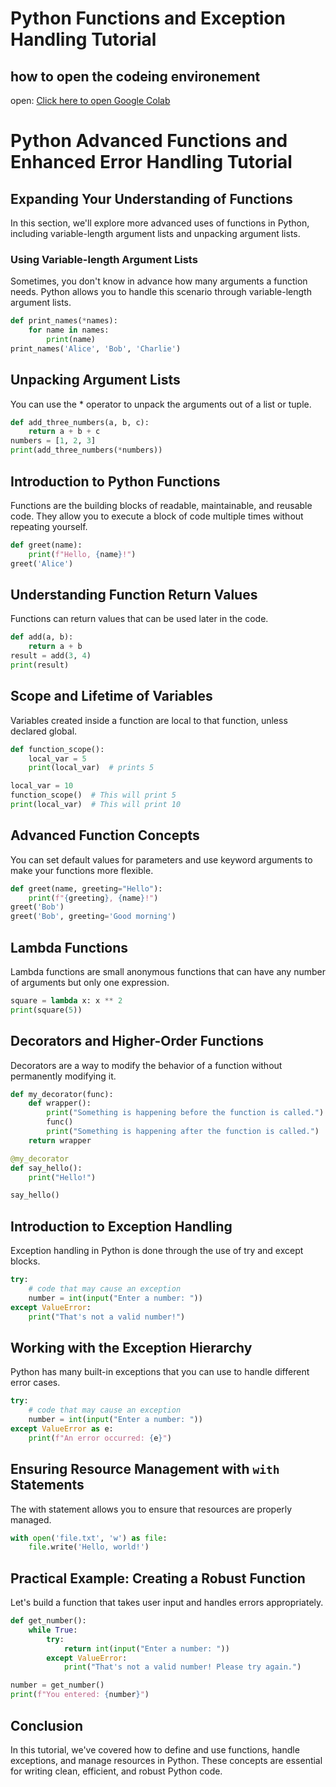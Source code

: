 
# Python Functions and Exception Handling Tutorial

## how to open the codeing environement

open:
<a href="https://colab.research.google.com/drive/1RYQp-m3nOEZCMEF4VeKfzwaTHSQ3Lbme?usp=sharing" target="_blank">Click here to open Google Colab</a>


# Python Advanced Functions and Enhanced Error Handling Tutorial

## Expanding Your Understanding of Functions

In this section, we'll explore more advanced uses of functions in Python, including variable-length argument lists and unpacking argument lists.

### Using Variable-length Argument Lists

Sometimes, you don't know in advance how many arguments a function needs. Python allows you to handle this scenario through variable-length argument lists.

```python
def print_names(*names):
    for name in names:
        print(name)
print_names('Alice', 'Bob', 'Charlie')

```


## Unpacking Argument Lists
You can use the * operator to unpack the arguments out of a list or tuple.

```python
def add_three_numbers(a, b, c):
    return a + b + c
numbers = [1, 2, 3]
print(add_three_numbers(*numbers))
```







## Introduction to Python Functions

Functions are the building blocks of readable, maintainable, and reusable code. They allow you to execute a block of code multiple times without repeating yourself.

```python
def greet(name):
    print(f"Hello, {name}!")
greet('Alice')
```

## Understanding Function Return Values

Functions can return values that can be used later in the code.

```python
def add(a, b):
    return a + b
result = add(3, 4)
print(result)
```

## Scope and Lifetime of Variables

Variables created inside a function are local to that function, unless declared global.

```python
def function_scope():
    local_var = 5
    print(local_var)  # prints 5

local_var = 10
function_scope()  # This will print 5
print(local_var)  # This will print 10
```

## Advanced Function Concepts

You can set default values for parameters and use keyword arguments to make your functions more flexible.

```python
def greet(name, greeting="Hello"):
    print(f"{greeting}, {name}!")
greet('Bob')
greet('Bob', greeting='Good morning')
```

## Lambda Functions

Lambda functions are small anonymous functions that can have any number of arguments but only one expression.

```python
square = lambda x: x ** 2
print(square(5))
```

## Decorators and Higher-Order Functions

Decorators are a way to modify the behavior of a function without permanently modifying it.

```python
def my_decorator(func):
    def wrapper():
        print("Something is happening before the function is called.")
        func()
        print("Something is happening after the function is called.")
    return wrapper

@my_decorator
def say_hello():
    print("Hello!")

say_hello()
```

## Introduction to Exception Handling

Exception handling in Python is done through the use of try and except blocks.

```python
try:
    # code that may cause an exception
    number = int(input("Enter a number: "))
except ValueError:
    print("That's not a valid number!")
```

## Working with the Exception Hierarchy

Python has many built-in exceptions that you can use to handle different error cases.

```python
try:
    # code that may cause an exception
    number = int(input("Enter a number: "))
except ValueError as e:
    print(f"An error occurred: {e}")
```

## Ensuring Resource Management with `with` Statements

The with statement allows you to ensure that resources are properly managed.

```python
with open('file.txt', 'w') as file:
    file.write('Hello, world!')
```

## Practical Example: Creating a Robust Function

Let's build a function that takes user input and handles errors appropriately.

```python
def get_number():
    while True:
        try:
            return int(input("Enter a number: "))
        except ValueError:
            print("That's not a valid number! Please try again.")

number = get_number()
print(f"You entered: {number}")
```

## Conclusion

In this tutorial, we've covered how to define and use functions, handle exceptions, and manage resources in Python. These concepts are essential for writing clean, efficient, and robust Python code.
